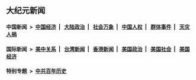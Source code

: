 ## 大纪元新闻

#### 中国新闻 &nbsp;>&nbsp; [中国经济](indexes/ncid283/README.md?04290445) &nbsp;| &nbsp; [大陆政治](indexes/ncid277/README.md?04290445) &nbsp;| &nbsp; [社会万象](indexes/ncid282/README.md?04290445) &nbsp;| &nbsp; [中国人权](indexes/ncid278/README.md?04290445) &nbsp;| &nbsp; [群体事件](indexes/ncid279/README.md?04290445) &nbsp;| &nbsp; [天灾人祸](indexes/ncid280/README.md?04290445)

#### 国际新闻 &nbsp;>&nbsp; [美中关系](indexes/nf1412576/README.md?04290445) &nbsp;| &nbsp; [台湾新闻](indexes/ncid1349361/README.md?04290445) &nbsp;| &nbsp; [香港新闻](indexes/ncid1349362/README.md?04290445) &nbsp;| &nbsp; [美国政治](indexes/ncid1078159/README.md?04290445) &nbsp;| &nbsp; [美国社会](indexes/ncid1078160/README.md?04290445) &nbsp;| &nbsp; [美国经济](indexes/ncid1078158/README.md?04290445)

#### 特别专题 &nbsp;>&nbsp; [中共百年历史](https://github.com/epoch-news/epoch-special/blob/master/README.md?04290445)  
